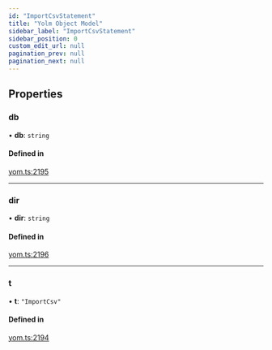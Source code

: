 ```yaml
---
id: "ImportCsvStatement"
title: "Yolm Object Model"
sidebar_label: "ImportCsvStatement"
sidebar_position: 0
custom_edit_url: null
pagination_prev: null
pagination_next: null
---
```


## Properties

### db

• **db**: `string`

#### Defined in

[yom.ts:2195](https://github.com/yolmio/boost/blob/964b449/src/yom.ts#L2195)

___

### dir

• **dir**: `string`

#### Defined in

[yom.ts:2196](https://github.com/yolmio/boost/blob/964b449/src/yom.ts#L2196)

___

### t

• **t**: ``"ImportCsv"``

#### Defined in

[yom.ts:2194](https://github.com/yolmio/boost/blob/964b449/src/yom.ts#L2194)

